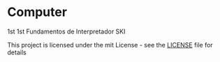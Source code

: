 # Computer
1st
1st
Fundamentos
de
Interpretador
SKI

This project is licensed under the mit License - see the [LICENSE](LICENSE) file for details
